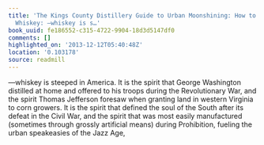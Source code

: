 ```yaml
---
title: 'The Kings County Distillery Guide to Urban Moonshining: How to Make and Drink
  Whiskey: —whiskey is s…'
book_uuid: fe186552-c315-4722-9904-18d3d5147df0
comments: []
highlighted_on: '2013-12-12T05:40:48Z'
location: '0.103178'
source: readmill
---
```


—whiskey is steeped in America. It is the spirit that George Washington distilled at home and offered to his troops during the Revolutionary War, and the spirit Thomas Jefferson foresaw when granting land in western Virginia to corn growers. It is the spirit that defined the soul of the South after its defeat in the Civil War, and the spirit that was most easily manufactured (sometimes through grossly artificial means) during Prohibition, fueling the urban speakeasies of the Jazz Age,